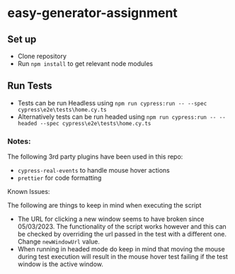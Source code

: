 # easy-generator-assignment

## Set up
- Clone repository
- Run ```npm install``` to get relevant node modules

## Run Tests
- Tests can be run Headless using ```npm run cypress:run -- --spec cypress\e2e\tests\home.cy.ts```
- Alternatively tests can be run headed using ```npm run cypress:run -- --headed --spec cypress\e2e\tests\home.cy.ts```


### Notes:

The following 3rd party plugins have been used in this repo:
- ```cypress-real-events``` to handle mouse hover actions
- ```prettier``` for code formatting 


Known Issues:

The following are things to keep in mind when executing the script
- The URL for clicking a new window seems to have broken since 05/03/2023. The functionality of the script works however and this can be checked by overriding the url passed  in the test with a different one. Change ```newWindowUrl``` value.
- When running in headed mode do keep in mind that moving the mouse during test execution will result in the mouse hover test failing if the test window is the active window. 
